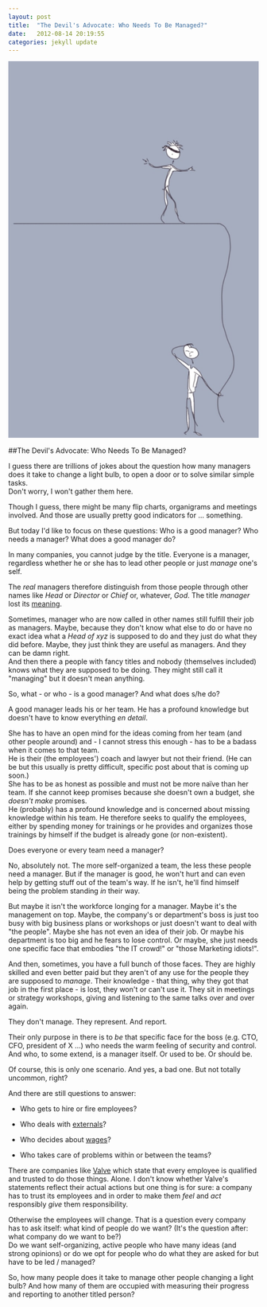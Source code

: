 ```yaml
---
layout: post
title:  "The Devil's Advocate: Who Needs To Be Managed?"
date:   2012-08-14 20:19:55
categories: jekyll update
---
```


<img src="/images/IMG_1692.JPG" class="half-width left" />

##The Devil's Advocate: Who Needs To Be Managed?

I guess there are trillions of jokes about the question how many managers does it take to change a light bulb, to open a door or to solve similar simple tasks.   
Don't worry, I won't gather them here.  

Though I guess, there might be many flip charts, organigrams and meetings involved. And those are usually pretty good indicators for ... something.

But today I'd like to focus on these questions: Who is a good manager? Who needs a manager? What does a good manager do?


In many companies, you cannot judge by the title. Everyone is a manager, regardless whether he or she has to lead other people or just _manage_ one's self.

The _real_ managers therefore distinguish from those people through other names like _Head_ or _Director_ or _Chief_ or, whatever, _God_. The title _manager_ lost its [meaning][4].

Sometimes, manager who are now called in other names still fulfill their job as managers. Maybe, because they don't know what else to do or have no exact idea what a _Head of xyz_ is supposed to do and they just do what they did before. Maybe, they just think they are useful as managers. And they can be damn right.   
And then there a people with fancy titles and nobody (themselves included) knows what they are supposed to be doing. They might still call it "managing" but it doesn't mean anything.

So, what - or who - is a good manager? And what does s/he do?

A good manager leads his or her team. He has a profound knowledge but doesn't have to know everything _en detail_. 

She has to have an open mind for the ideas coming from her team (and other people around) and - I cannot stress this enough - has to be a badass when it comes to that team.   
He is their (the employees') coach and lawyer but not their friend. (He can be but this usually is pretty difficult, specific post about that is coming up soon.)   
She has to be as honest as possible and must not be more naïve than her team. If she cannot keep promises because she doesn't own a budget, she _doesn't make_ promises.   
He (probably) has a profound knowledge and is concerned about missing knowledge within his team. He therefore seeks to qualify the employees, either by spending money for trainings or he provides and organizes those trainings by himself if the budget is already gone (or non-existent).

Does everyone or every team need a manager? 

No, absolutely not. The more self-organized a team, the less these people need a manager. But if the manager is good, he won't hurt and can even help by getting stuff out of the team's way. If he isn't, he'll find himself being the problem standing _in_ their way.

But maybe it isn't the workforce longing for a manager. Maybe it's the management on top. Maybe, the company's or department's boss is just too busy with big business plans or workshops or just doesn't want to deal with "the people". Maybe she has not even an idea of their job. Or maybe his department is too big and he fears to lose control. Or maybe, she just needs one specific face that embodies "the IT crowd!" or "those Marketing idiots!".

And then, sometimes, you have a full bunch of those faces. They are highly skilled and even better paid but they aren't of any use for the people they are supposed to _manage_. Their knowledge - that thing, why they got that job in the first place - is lost, they won't or can't use it. They sit in meetings or strategy workshops, giving and listening to the same talks over and over again. 

They don't manage. They represent. And report.

Their only purpose in there is to _be_ that specific face for the boss (e.g. CTO, CFO, president of X ...) who needs the warm feeling of security and control. And who, to some extend, is a manager itself. Or used to be. Or should be.

Of course, this is only one scenario. And yes, a bad one. But not totally uncommon, right?  

And there are still questions to answer:

* Who gets to hire or fire employees? 

* Who deals with [externals][2]? 

* Who decides about [wages][3]? 

* Who takes care of problems within or between the teams?

There are companies like [Valve][1] which state that every employee is qualified and trusted to do those things. Alone. I don't know whether Valve's statements reflect their actual actions but one thing is for sure: a company has to trust its employees and in order to make them _feel_ and _act_ responsibly _give_ them responsibility.

Otherwise the employees will change. That is a question every company has to ask itself: what kind of people do we want? (It's the question after: what company do we want to be?)  
Do we want self-organizing, active people who have many ideas (and strong opinions) or do we opt for people who do what they are asked for but have to be led / managed? 

So, how many people does it take to manage other people changing a light bulb?
And how many of them are occupied with measuring their progress and reporting to another titled person?


[1]: http://newcdn.flamehaus.com/Valve_Handbook_LowRes.pdf
[2]: http://slightlyopaque.net/articles/why-the-shit-s-not-working-the-problem-with-outsourcing
[3]: http://slightlyopaque.net/articles/don-t-you-talk-about-numbers-b-tch
[4]: http://en.wikipedia.org/wiki/Management#Basic_functions

<img src="http://vg03.met.vgwort.de/na/d01305141c8749a79197bc78b1dfbe33" width="1" height="1" alt="">